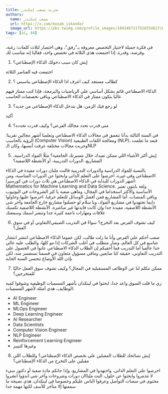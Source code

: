 ```yaml
---
title: تجربة مصعب إسكندر
authors:
  name: مصعب إسكندر
  url: https://x.com/musab_iskandar
  image_url: https://pbs.twimg.com/profile_images/1841467117528354817/WWYn7RH__400x400.jpg
tags: [ai, 44]
---
```


في فكرة جميلة لاختيار التخصص معروفة بـ"رفق"، وهي اختصار لثلاث كلمات: رغبة، وفرصة، وقدرة. إذا اجتمعت هذي الثلاثة في تخصص واحد، فغالبا إنه مناسب لك.


1. إيش كان سبب دخولك الذكاء الإصطناعي؟

اجتمعت فيه العناصر الثلاثة

2. كطالب مستجد كيف اعرف اذا الذكاء الإصطناعي يناسبني ؟

الذكاء الاصطناعي قائم بشكل أساسي على الرياضيات والبرمجة، فإذا كنت ممتاز فيهم غالبا بتكون ممتاز في الذكاء الاصطناعي وباقي تخصصات الحاسب

3. لو رجع فيك الزمن، هل بتدخل الذكاء الإصطناعي من جديد؟

أكيد

4. متى قدرت تحدد مجالك الفرعي؟ وكيف قدرت تحدده؟

في السنة الثالثة بدأنا نتعمق في مجالات الذكاء الاصطناعي وتعلمنا أشهر مجالين تقريبا: الرؤية بالحاسب (Computer Vision) ومعالجة اللغات الطبيعية (NLP)، فبعد ما تعلمت وجربت مجالات مختلفة عرفت أنسبها، وكان الـNLP

5. إيش أكثر الأشياء اللي ممكن تفيدك خلال مسيرتك الجامعية؟ مثلًا المواد الدراسية، المشاريع، الدورات التدريبية، أو الأنشطة اللاصفية؟

بالنسبة للمواد الدراسية والدورات التدريبية فالنت مليان دورات مفيدة في الذكاء الاصطناعي وفي غيره، احرصوا على التعلم الذاتي وابحثوا عن الدورات المناسبة، ومن أشهر الدورات للبداية في الذكاء الاصطناعي هي ثلاث دورات في كورسيرا: Mathematics for Machine Learning and Data Science. 
ولغة بايثون تعتبر الأساسية والأكثر استخداما في المجال، وماهي صعبة يا كثر الشروحات في اليوتيوب وباقي المنصات.
أما المشاريع فمن أفضل الوسائل للتعلم حرفيا، احرصوا عليها وحاولوا دايما تجتهدوا في مشاريع المواد، ويا سلام لو حصلتوا مشاريع خارج الجامعة
وآخر شي الأنشطة اللاصفية، مفيدة جدا وإن كانت فايدتها غير مباشرة، الأنشطة اللاصفية تكسبك علاقات ومهارات ناعمة كثيرة جدا وتنشر اسمك وسمعتك

6. كيف تشوف الفرص بعد التخرج؟ سواءً في التدريب الصيفي/التعاوني أو في سوق العمل؟

صعب أحكم على الفرص وأنا ما زلت طالب، لكن عموما الذكاء الاصطناعي انتشر انتشار شاسع في كل العالم، وصار متطلب في أغلب الشركات إذا مو كلها، والطلب عليه عالي جدا عالميا
أما التدريب فما أخفيكم إن الطلاب الذكاء الاصطناعي عانوا في الحصول على التدريب التعاوني، حقيقة كنا ضايعين ومافي مسؤول متعاون في قسمنا نستفسر منه، لكن بإذن الله الأوضاع تتحسن السنة الجاية 

7. ممكن تتكلم لنا عن الوظائف المستقبلية في المجال؟ وكيف تشوف سوق العمل حاليًا للمتخرجين؟

زي ما قلت السوق واعد جدا، ابحثوا في لينكدان بأشهر المسميات الوظيفية وشوفوا كمية الوظايف، هذي أمثلة لأشهر المسميات:
- AI Engineer 
- ML Engineer 
- MLOps Engineer 
- Deep Learning Engineer
- AI Researcher
- Data Scientists 
- Computer Vision Engineer 
- NLP Engineer 
- Reinforcement Learning Engineer 
- وغيرها كثييير

8. إيش نصائحك للطلاب المقبلين على تخصص الذكاء الإصطناعي؟ وللطلاب اللي مقبلين على التخرج من الذكاء الإصطناعي؟

احرصوا على التعلم الذاتي، واجتهدوا في المشاريع، وإذا جاتكم مادة صعبة أو دكتور سيء لا تتذمروا وابحثوا عن حلول، النت مليااان دورات وشروحات
وآخر شي ابدؤوا انشروا محتوى في منصات التواصل وعرفوا الناس عليكم وخصوصا في لينكدان، هذي نصيحة ما سمعتها إلا متأخر للأسف لكنها مهمة جدا
